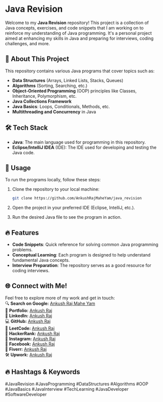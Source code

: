 # **Java Revision**

Welcome to my **Java Revision** repository! This project is a collection of Java concepts, exercises, and code snippets that I am working on to reinforce my understanding of Java programming. It's a personal project aimed at enhancing my skills in Java and preparing for interviews, coding challenges, and more.

## 🚀 **About This Project**
This repository contains various Java programs that cover topics such as:
- **Data Structures** (Arrays, Linked Lists, Stacks, Queues)
- **Algorithms** (Sorting, Searching, etc.)
- **Object-Oriented Programming** (OOP) principles like Classes, Inheritance, Polymorphism, etc.
- **Java Collections Framework**
- **Java Basics**: Loops, Conditionals, Methods, etc.
- **Multithreading and Concurrency** in Java

## 🛠️ **Tech Stack**
- **Java**: The main language used for programming in this repository.
- **Eclipse/IntelliJ IDEA** (IDE): The IDE used for developing and testing the Java code.

## 📄 **Usage**
To run the programs locally, follow these steps:

1. Clone the repository to your local machine:
   ```bash
   git clone https://github.com/AnkushRajMaheYam/java_revision
   ```

2. Open the project in your preferred IDE (Eclipse, IntelliJ, etc.).

3. Run the desired Java file to see the program in action.

## 🔥 **Features**
- **Code Snippets**: Quick reference for solving common Java programming problems.
- **Conceptual Learning**: Each program is designed to help understand fundamental Java concepts.
- **Interview Preparation**: The repository serves as a good resource for coding interviews.

## 🌐 **Connect with Me!**
Feel free to explore more of my work and get in touch:  
🔍 **Search on Google:** [Ankush Raj Mahe Yam](https://www.google.com/search?q=ankush+raj+mahe+yam)  
🌟 **Portfolio:** [Ankush Raj](https://ankushrajamaheyam.blogspot.com)  
💼 **LinkedIn:** [Ankush Raj](https://linkedin.com/in/AnkushRajMaheYam)  
💻 **GitHub:** [Ankush Raj](https://github.com/AnkushRajMaheYam)  
🎯 **LeetCode:** [Ankush Raj](https://leetcode.com/u/AnkushRajMaheYam)  
🏅 **HackerRank:** [Ankush Raj](https://www.hackerrank.com/profile/ankushrajmaheyam)  
📸 **Instagram:** [Ankush Raj](https://instagram.com/AnkushRajaMaheYam)  
📘 **Facebook:** [Ankush Raj](https://facebook.com/AnkushRajMaheYam)  
🎨 **Fiverr:** [Ankush Raj](https://www.fiverr.com/ankushrajmaheya)  
🛠️ **Upwork:** [Ankush Raj](https://www.upwork.com/freelancers/~01bf6d1e8483199ba6)

## 🔥 **Hashtags & Keywords**
#JavaRevision #JavaProgramming #DataStructures #Algorithms #OOP #JavaBasics #JavaInterview #TechLearning #JavaDeveloper #SoftwareDeveloper
